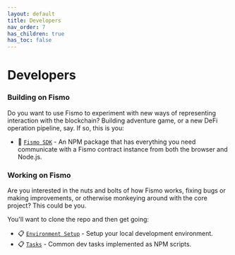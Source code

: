 ```yaml
---
layout: default
title: Developers
nav_order: 7
has_children: true
has_toc: false
---
```

# Developers
### Building on Fismo
Do you want to use Fismo to experiment with new ways of representing interaction with the blockchain? Building adventure game, or a new DeFi operation pipeline, say. If so, this is you:

* 💾 [`Fismo SDK`](sdk.md) - An NPM package that has everything you need communicate with a Fismo contract instance from both the browser and Node.js.

### Working on Fismo
Are you interested in the nuts and bolts of how Fismo works, fixing bugs or making improvements, or otherwise monkeying around with the core project? This could be you.

You'll want to clone the repo and then get going:

* 📋 [`Environment Setup`](setup.md) - Setup your local development environment.
* 📋 [`Tasks`](tasks.md) - Common dev tasks implemented as NPM scripts.